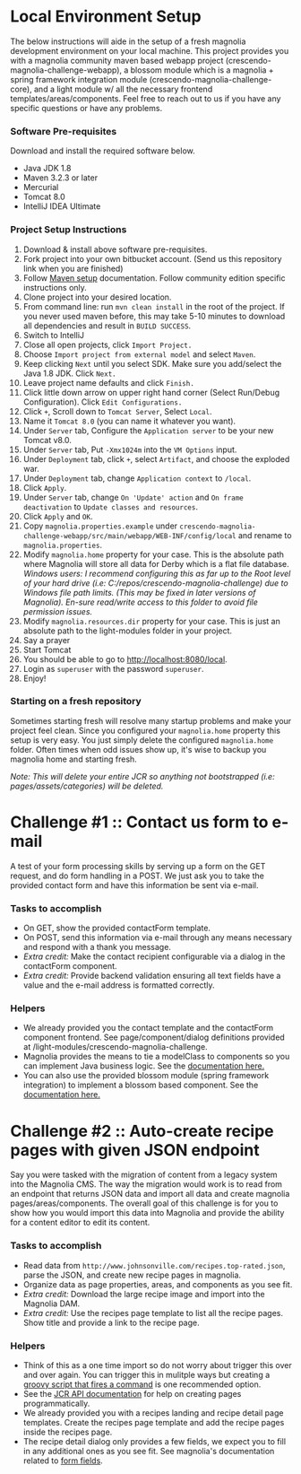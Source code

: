 # Local Environment Setup #

The below instructions will aide in the setup of a fresh magnolia development environment on your local machine. This project provides you with a magnolia community maven based webapp project (crescendo-magnolia-challenge-webapp), a blossom module which is a magnolia + spring framework integration module (crescendo-magnolia-challenge-core), and a light module w/ all the necessary frontend templates/areas/components. Feel free to reach out to us if you have any specific questions or have any problems.

### Software Pre-requisites ###

Download and install the required software below.

* Java JDK 1.8
* Maven 3.2.3 or later
* Mercurial
* Tomcat 8.0
* IntelliJ IDEA Ultimate

### Project Setup Instructions ###

1. Download & install above software pre-requisites.
2. Fork project into your own bitbucket account. (Send us this repository link when you are finished)
3. Follow [Maven setup](https://wiki.magnolia-cms.com/display/DEV/Maven+setup) documentation. Follow community edition specific instructions only.
4. Clone project into your desired location.
5. From command line: run `mvn clean install` in the root of the project. If you never used maven before, this may take 5-10 minutes to download all dependencies and result in `BUILD SUCCESS`.
6. Switch to IntelliJ
7. Close all open projects, click `Import Project.`
8. Choose `Import project from external model` and select `Maven`.
9. Keep clicking `Next` until you select SDK. Make sure you add/select the Java 1.8 JDK. Click `Next.`
10. Leave project name defaults and click `Finish.`
11. Click little down arrow on upper right hand corner (Select Run/Debug Configuration). Click `Edit Configurations.`
12. Click `+`, Scroll down to `Tomcat Server`, Select `Local`.
13. Name it `Tomcat 8.0` (you can name it whatever you want).
14. Under `Server` tab, Configure the `Application server` to be your new Tomcat v8.0.
15. Under `Server` tab, Put `-Xmx1024m` into the `VM Options` input.
16. Under `Deployment` tab, click `+`, select `Artifact`, and choose the exploded war.
17. Under `Deployment` tab, change `Application context` to `/local`.
18. Click `Apply`.
19. Under `Server` tab, change `On 'Update' action` and `On frame deactivation` to `Update classes and resources`.
20. Click `Apply` and `OK`.
21. Copy `magnolia.properties.example` under `crescendo-magnolia-challenge-webapp/src/main/webapp/WEB-INF/config/local` and rename to `magnolia.properties`.
22. Modify `magnolia.home` property for your case. This is the absolute path where Magnolia will store all data for Derby which is a flat file database. *Windows users: I recommend configuring this as far up to the Root level of your hard drive (i.e: C:/repos/crescendo-magnolia-challenge) due to Windows file path limits. (This may be fixed in later versions of Magnolia). En-sure read/write access to this folder to avoid file permission issues.*
23. Modify `magnolia.resources.dir` property for your case. This is just an absolute path to the light-modules folder in your project.
24. Say a prayer
25. Start Tomcat
26. You should be able to go to [http://localhost:8080/local](http://localhost:8080/local).
27. Login as `superuser` with the password `superuser`.
28. Enjoy!

### Starting on a fresh repository ###

Sometimes starting fresh will resolve many startup problems and make your project feel clean. Since you configured your `magnolia.home` property this setup is very easy. You just simply delete the configured `magnolia.home` folder. Often times when odd issues show up, it's wise to backup you magnolia home and starting fresh.

*Note: This will delete your entire JCR so anything not bootstrapped (i.e: pages/assets/categories) will be deleted.*

# Challenge #1 :: Contact us form to e-mail #

A test of your form processing skills by serving up a form on the GET request, and do form handling in a POST. We just ask you to take the provided contact form and have this information be sent via e-mail.

### Tasks to accomplish ###

* On GET, show the provided contactForm template.
* On POST, send this information via e-mail through any means necessary and respond with a thank you message.
* *Extra credit:* Make the contact recipient configurable via a dialog in the contactForm component.
* *Extra credit:* Provide backend validation ensuring all text fields have a value and the e-mail address is formatted correctly.

### Helpers ###

* We already provided you the contact template and the contactForm component frontend. See page/component/dialog definitions provided at /light-modules/crescendo-magnolia-challenge.
* Magnolia provides the means to tie a modelClass to components so you can implement Java business logic. See the [documentation here.](https://documentation.magnolia-cms.com/display/DOCS/Model)
* You can also use the provided blossom module (spring framework integration) to implement a blossom based component. See the [documentation here.](https://documentation.magnolia-cms.com/display/DOCS/Blossom+module#Blossommodule-Components)

# Challenge #2 :: Auto-create recipe pages with given JSON endpoint #

Say you were tasked with the migration of content from a legacy system into the Magnolia CMS. The way the migration would work is to read from an endpoint that returns JSON data and import all data and create magnolia pages/areas/components. The overall goal of this challenge is for you to show how you would import this data into Magnolia and provide the ability for a content editor to edit its content.

### Tasks to accomplish ###

* Read data from `http://www.johnsonville.com/recipes.top-rated.json`, parse the JSON, and create new recipe pages in magnolia.
* Organize data as page properties, areas, and components as you see fit.
* *Extra credit:* Download the large recipe image and import into the Magnolia DAM.
* *Extra credit:* Use the recipes page template to list all the recipe pages. Show title and provide a link to the recipe page.

### Helpers ###

* Think of this as a one time import so do not worry about trigger this over and over again. You can trigger this in mulitple ways but creating a [groovy script that fires a command](https://documentation.magnolia-cms.com/display/DOCS/Commands#Commands-ExecutingacommandintheGroovyconsole) is one recommended option.
* See the [JCR API documentation](https://documentation.magnolia-cms.com/display/DOCS/JCR+API) for help on creating pages programmatically.
* We already provided you with a recipes landing and recipe detail page templates. Create the recipes page template and add the recipe pages inside the recipes page.
* The recipe detail dialog only provides a few fields, we expect you to fill in any additional ones as you see fit. See magnolia's documentation related to [form fields](https://documentation.magnolia-cms.com/display/DOCS/List+of+fields).